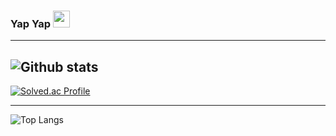 ### Yap Yap <span><img src="https://github.com/mainfn/mainfn/blob/main/asset/yapyap.gif" width="27" height="27"><span>
---
![Github stats](https://github-readme-stats.vercel.app/api?username=mainfn&show_icons=true&theme=rose_pine)
---
[![Solved.ac Profile](http://mazassumnida.wtf/api/v2/generate_badge?boj=100tick)](https://solved.ac/100tick/)

---
![Top Langs](https://github-readme-stats.vercel.app/api/top-langs/?username=mainfn&layout=compact&theme=rose_pine)


